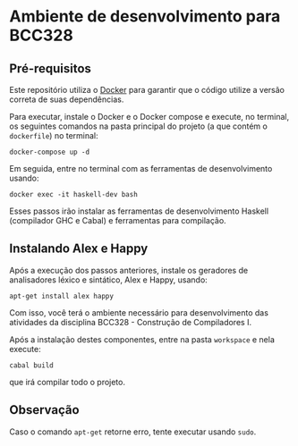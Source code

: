 Ambiente de desenvolvimento para BCC328
=======================================

Pré-requisitos
-------------- 

Este repositório utiliza o [Docker](https://www.docker.com/) para 
garantir que o código utilize a versão 
correta de suas dependências.

Para executar, instale o Docker e o 
Docker compose e execute, no terminal, 
os seguintes comandos na pasta principal 
do projeto (a que contém o `dockerfile`) 
no terminal:

```
docker-compose up -d 
```

Em seguida, entre no terminal com as ferramentas
de desenvolvimento usando:

```
docker exec -it haskell-dev bash 
```

Esses passos irão instalar as ferramentas de
desenvolvimento Haskell (compilador GHC e Cabal) 
e ferramentas para compilação.

Instalando Alex e Happy
----------------------- 

Após a execução dos passos anteriores, instale 
os geradores de analisadores léxico e sintático,
Alex e Happy, usando: 

```
apt-get install alex happy 
```

Com isso, você terá o ambiente necessário para 
desenvolvimento das atividades da disciplina 
BCC328 - Construção de Compiladores I.

Após a instalação destes componentes, entre na 
pasta `workspace` e nela execute: 

```
cabal build
```

que irá compilar todo o projeto.

Observação
----------

Caso o comando `apt-get` retorne erro, tente executar usando `sudo`.


